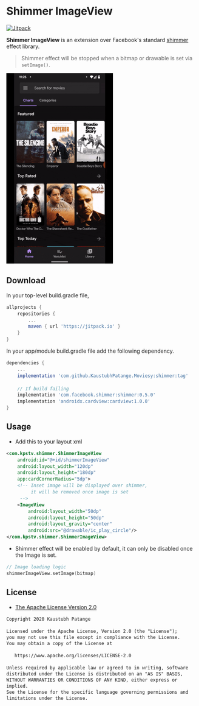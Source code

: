 # Shimmer ImageView

[![Jitpack](https://jitpack.io/v/KaustubhPatange/Moviesy.svg)](https://jitpack.io/#KaustubhPatange/Moviesy)

**Shimmer ImageView** is an extension over Facebook's standard [shimmer](https://facebook.github.io/shimmer-android) effect library.

> Shimmer effect will be stopped when a bitmap or drawable is set via `setImage()`.

<img height="500px" src="art/screen.gif"/>

## Download

In your top-level build.gradle file,

```gradle
allprojects {
    repositories {
        ...
        maven { url 'https://jitpack.io' }
    }
}
```

In your app/module build.gradle file add the following dependency.

```gradle
dependencies {
    ...
    implementation 'com.github.KaustubhPatange.Moviesy:shimmer:tag'

    // If build failing
    implementation 'com.facebook.shimmer:shimmer:0.5.0'
    implementation 'androidx.cardview:cardview:1.0.0'
}
```

## Usage

- Add this to your layout xml

```xml
<com.kpstv.shimmer.ShimmerImageView
    android:id="@+id/shimmerImageView"
    android:layout_width="120dp"
    android:layout_height="180dp"
    app:cardCornerRadius="5dp">
    <!-- Inset image will be displayed over shimmer,
         it will be removed once image is set
     -->
    <ImageView
        android:layout_width="50dp"
        android:layout_height="50dp"
        android:layout_gravity="center"
        android:src="@drawable/ic_play_circle"/>
</com.kpstv.shimmer.ShimmerImageView>
```

- Shimmer effect will be enabled by default, it can only be disabled once the Image is set.

```kotlin
// Image loading logic
shimmerImageView.setImage(bitmap)
```

## License

- [The Apache License Version 2.0](https://www.apache.org/licenses/LICENSE-2.0.txt)

```
Copyright 2020 Kaustubh Patange

Licensed under the Apache License, Version 2.0 (the "License");
you may not use this file except in compliance with the License.
You may obtain a copy of the License at

   https://www.apache.org/licenses/LICENSE-2.0

Unless required by applicable law or agreed to in writing, software
distributed under the License is distributed on an "AS IS" BASIS,
WITHOUT WARRANTIES OR CONDITIONS OF ANY KIND, either express or implied.
See the License for the specific language governing permissions and
limitations under the License.
```
